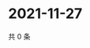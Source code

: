 # 2021-11-27

共 0 条

<!-- BEGIN WEIBO -->
<!-- 最后更新时间 Sat Nov 27 2021 02:16:38 GMT+0800 (China Standard Time) -->

<!-- END WEIBO -->
